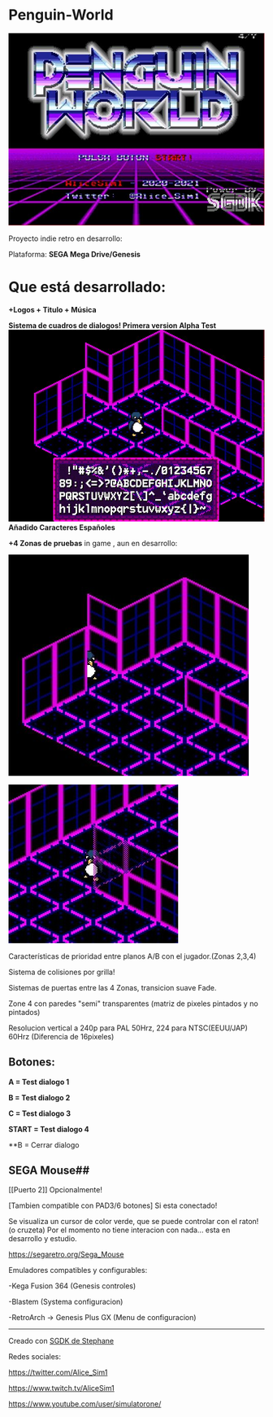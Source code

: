 # Penguin-World

![Titulo](https://raw.githubusercontent.com/alicesim1/Penguin-World/main/screenshot/titulo.jpg)

Proyecto indie retro en desarrollo:

Plataforma: **SEGA Mega Drive/Genesis**

# Que está desarrollado: #
**+Logos + Titulo + Música**


**Sistema de cuadros de dialogos! Primera version Alpha Test**
![Test Dialogo](https://raw.githubusercontent.com/alicesim1/Penguin-World/main/screenshot/testzone1-test-CuadroDiag.jpg)
**Añadido Caracteres Españoles**


**+4 Zonas de pruebas** in game , aun en desarrollo:

![Test Zone 2](https://raw.githubusercontent.com/alicesim1/Penguin-World/main/screenshot/Zona2.JPG)

![Test Zone 4](https://raw.githubusercontent.com/alicesim1/Penguin-World/main/screenshot/Zona4.JPG)

Características de prioridad entre planos A/B con el jugador.(Zonas 2,3,4)

Sistema de colisiones por grilla!

Sistemas de puertas entre las 4 Zonas, transicion suave Fade.

Zone 4 con paredes "semi" transparentes (matriz de pixeles pintados y no pintados)

Resolucion vertical a 240p para PAL 50Hrz, 224 para NTSC(EEUU/JAP) 60Hrz (Diferencia de 16pixeles)

## Botones: ##

**A = Test dialogo 1**

**B = Test dialogo 2**

**C = Test dialogo 3**

**START = Test dialogo 4**


**B = Cerrar dialogo

## SEGA Mouse##

[[Puerto 2]] Opcionalmente! 

[Tambien compatible con PAD3/6 botones] Si esta conectado!

Se visualiza un cursor de color verde, que se puede controlar con el raton!(o cruzeta)
Por el momento no tiene interacion con nada... esta en desarrollo y estudio.

https://segaretro.org/Sega_Mouse

Emuladores compatibles y configurables:

-Kega Fusion 364 (Genesis controles)

-Blastem (Systema configuracion)

-RetroArch -> Genesis Plus GX (Menu de configuracion)


----------------------------------------------------------

Creado con [SGDK de Stephane](https://github.com/Stephane-D/SGDK)


Redes sociales:

https://twitter.com/Alice_Sim1

https://www.twitch.tv/AliceSim1

https://www.youtube.com/user/simulatorone/
